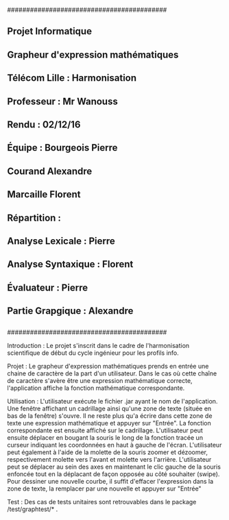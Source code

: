 ##########################################
##										##
##			Projet Informatique			##
##										##
##	Grapheur d'expression mathématiques	##
##										##
##	Télécom Lille : Harmonisation		##
##	Professeur : Mr Wanouss				##
##	Rendu : 02/12/16					##
##										##
##	Équipe : 	Bourgeois Pierre		##
##				Courand Alexandre		##
##				Marcaille Florent		##
##										##
##	Répartition :						##
##		Analyse Lexicale : 	 Pierre		##
##		Analyse Syntaxique : Florent	##
##		Évaluateur :		 Pierre		##
##		Partie Grapgique :	 Alexandre	##
##										##
##########################################

Introduction :
	Le projet s'inscrit dans le cadre de 
l'harmonisation scientifique de début du 
cycle ingénieur pour les profils info.

Projet :
	Le grapheur d'expression mathématiques
 prends en entrée une chaine de 
caractère de la part d'un utilisateur. 
Dans le cas où cette chaîne de caractère
 s'avère être une expression mathématique
correcte, l'application affiche la 
fonction mathématique correspondante.

Utilisation :
	L'utilisateur exécute le fichier .jar
ayant le nom de l'application.
Une fenêtre affichant un cadrillage ainsi 
qu'une zone de texte (située en bas de 
la fenêtre) s'ouvre. Il ne reste plus 
qu'a écrire dans cette zone de texte une 
expression mathématique et appuyer sur 
"Entrée". La fonction correspondante est
 ensuite affiché sur le cadrillage.
L'utilisateur peut ensuite déplacer en 
bougant la souris le long de la fonction
 tracée un curseur indiquant les 
coordonnées en haut à gauche de l'écran.
L'utilisateur peut également à l'aide de
 la molette de la souris zoomer et 
dézoomer, respectivement molette vers 
l'avant et molette vers l'arrière.
L'utilisateur peut se déplacer au sein 
des axes en maintenant le clic gauche 
de la souris enfoncée tout en la 
déplacant de façon opposée au côté 
souhaiter (swipe).
Pour dessiner une nouvelle courbe, 
il suffit d'effacer l'expression dans 
la zone de texte, la remplacer par une
 nouvelle et appuyer sur "Entrée"

Test :
	Des cas de tests unitaires sont 
retrouvables dans le package
/test/graphtest/* .